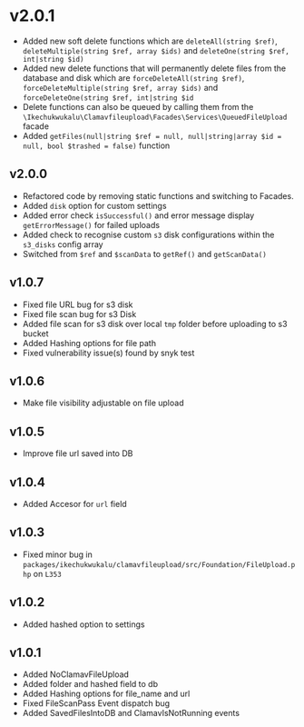 # v2.0.1

- Added new soft delete functions which are `deleteAll(string $ref)`, `deleteMultiple(string $ref, array $ids)` and `deleteOne(string $ref, int|string $id)`
- Added new delete functions that will permanently delete files from the database and disk which are `forceDeleteAll(string $ref)`, `forceDeleteMultiple(string $ref, array $ids)` and `forceDeleteOne(string $ref, int|string $id`
- Delete functions can also be queued by calling them from the `\Ikechukwukalu\Clamavfileupload\Facades\Services\QueuedFileUpload` facade
- Added `getFiles(null|string $ref = null, null|string|array $id = null, bool $trashed = false)` function

## v2.0.0

- Refactored code by removing static functions and switching to Facades.
- Added `disk` option for custom settings
- Added error check `isSuccessful()` and error message display `getErrorMessage()` for failed uploads
- Added check to recognise custom `s3` disk configurations within the `s3_disks` config array
- Switched from `$ref` and `$scanData` to `getRef()` and `getScanData()`

## v1.0.7

- Fixed file URL bug for s3 disk
- Fixed file scan bug for s3 Disk
- Added file scan for s3 disk over local `tmp` folder before uploading to s3 bucket
- Added Hashing options for file path
- Fixed vulnerability issue(s) found by snyk test

## v1.0.6

- Make file visibility adjustable on file upload

## v1.0.5

- Improve file url saved into DB

## v1.0.4

- Added Accesor for `url` field

## v1.0.3

- Fixed minor bug in `packages/ikechukwukalu/clamavfileupload/src/Foundation/FileUpload.php` on `L353`

## v1.0.2

- Added hashed option to settings

## v1.0.1

- Added NoClamavFileUpload
- Added folder and hashed field to db
- Added Hashing options for file_name and url
- Fixed FileScanPass Event dispatch bug
- Added SavedFilesIntoDB and ClamavIsNotRunning events
